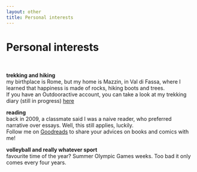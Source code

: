```yaml
---
layout: other
title: Personal interests
---
```


<h1 class = "pageTitle"> Personal interests </h1>
<br>

<b> trekking and hiking </b>  <br>
my birthplace is Rome, but my home is Mazzin, in Val di Fassa,  where I learned that happiness is made of rocks, hiking boots and trees. <br> 
If you have an Outdooractive account, you can take a look at my trekking diary (still in progress) <a href="https://www.outdooractive.com/en/list/previously-completed/236171773/?share=%7Ezslfacyz%244ossqr9d">here</a> 


<b> reading </b> <br>
back in 2009, a classmate said I was a naive reader, who preferred narrative over essays. Well, this still applies, luckily. <br>
Follow me on <a href="https://www.goodreads.com/user/show/145584927-alice-battiston"> Goodreads</a> to share your advices on books and comics with me!


<b> volleyball and really whatever sport </b> <br>
favourite time of the year? Summer Olympic Games weeks. Too bad it only comes every four years. 
